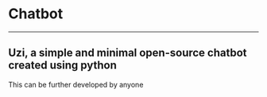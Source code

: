 # Chatbot
-------------
Uzi, a simple and minimal open-source chatbot created using python
------------------------------------------------------------------
This can be further developed by anyone
